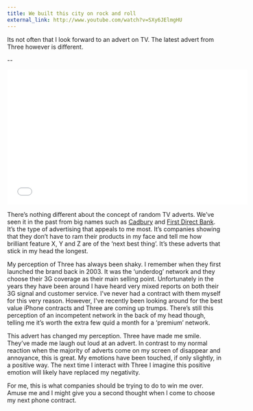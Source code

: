 ```yaml
---
title: We built this city on rock and roll
external_link: http://www.youtube.com/watch?v=SXy6JElmgHU
---
```

Its not often that I look forward to an advert on TV. The latest advert from Three however is different.

--

<iframe width="560" height="315" src="//www.youtube.com/embed/SXy6JElmgHU" frameborder="0" allowfullscreen></iframe>

There’s nothing different about the concept of random TV adverts. We’ve seen it in the past from big names such as [Cadbury](http://www.fallon.co.uk/work/show/id/22) and [First Direct Bank](http://www.youtube.com/watch?v=GhNaovl8MeM). It’s the type of advertising that appeals to me most. It’s companies showing that they don’t have to ram their products in my face and tell me how brilliant feature X, Y and Z are of the ‘next best thing’. It’s these adverts that stick in my head the longest.

My perception of Three has always been shaky. I remember when they first launched the brand back in 2003. It was the ‘underdog’ network and they choose their 3G coverage as their main selling point. Unfortunately in the years they have been around I have heard very mixed reports on both their 3G signal and customer service. I’ve never had a contract with them myself for this very reason. However, I've recently been looking around for the best value iPhone contracts and Three are coming up trumps. There’s still this perception of an incompetent network in the back of my head though, telling me it’s worth the extra few quid a month for a ‘premium’ network.

This advert has changed my perception. Three have made me smile. They’ve made me laugh out loud at an advert. In contrast to my normal reaction when the majority of adverts come on my screen of disappear and annoyance, this is great. My emotions have been touched, if only slightly, in a positive way. The next time I interact with Three I imagine this positive emotion will likely have replaced my negativity.

For me, this is what companies should be trying to do to win me over. Amuse me and I might give you a second thought when I come to choose my next phone contract.
